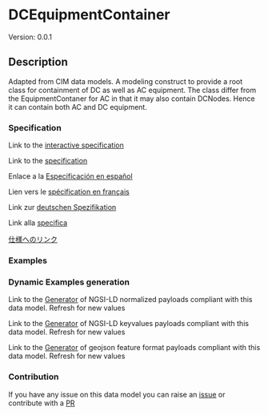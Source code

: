 # DCEquipmentContainer
Version: 0.0.1

## Description 

Adapted from CIM data models. A modeling construct to provide a root class for containment of DC as well as AC equipment. The class differ from the EquipmentContaner for AC in that it may also contain DCNodes. Hence it can contain both AC and DC equipment.
### Specification

Link to the [interactive specification](https://swagger.lab.fiware.org/?url=https://smart-data-models.github.io/dataModel.EnergyCIM/DCEquipmentContainer/swagger.yaml)

Link to the [specification](https://github.com/smart-data-models/dataModel.EnergyCIM/blob/master/DCEquipmentContainer/doc/spec.md)

Enlace a la [Especificación en español](https://github.com/smart-data-models/dataModel.EnergyCIM/blob/master/DCEquipmentContainer/doc/spec_ES.md)

Lien vers le [spécification en français](https://github.com/smart-data-models/dataModel.EnergyCIM/blob/master/DCEquipmentContainer/doc/spec_FR.md)

Link zur [deutschen Spezifikation](https://github.com/smart-data-models/dataModel.EnergyCIM/blob/master/DCEquipmentContainer/doc/spec_DE.md)

Link alla [specifica](https://github.com/smart-data-models/dataModel.EnergyCIM/blob/master/DCEquipmentContainer/doc/spec_IT.md)

[仕様へのリンク](https://github.com/smart-data-models/dataModel.EnergyCIM/blob/master/DCEquipmentContainer/doc/spec_JA.md)
### Examples
### Dynamic Examples generation

Link to the [Generator](https://smartdatamodels.org/extra/ngsi-ld_generator.php?schemaUrl=https://raw.githubusercontent.com/smart-data-models/dataModel.EnergyCIM/master/DCEquipmentContainer/schema.json&email=info@smartdatamodels.org) of NGSI-LD normalized payloads compliant with this data model. Refresh for new values

Link to the [Generator](https://smartdatamodels.org/extra/ngsi-ld_generator_keyvalues.php?schemaUrl=https://raw.githubusercontent.com/smart-data-models/dataModel.EnergyCIM/master/DCEquipmentContainer/schema.json&email=info@smartdatamodels.org) of NGSI-LD keyvalues payloads compliant with this data model. Refresh for new values

Link to the [Generator](https://smartdatamodels.org/extra/geojson_features_generator.php?schemaUrl=https://raw.githubusercontent.com/smart-data-models/dataModel.EnergyCIM/master/DCEquipmentContainer/schema.json&email=info@smartdatamodels.org) of geojson feature format payloads compliant with this data model. Refresh for new values
### Contribution

 If you have any issue on this data model you can raise an [issue](https://github.com/smart-data-models/dataModel.EnergyCIM/issues)  or contribute with a [PR](https://github.com/smart-data-models/dataModel.EnergyCIM/pulls)